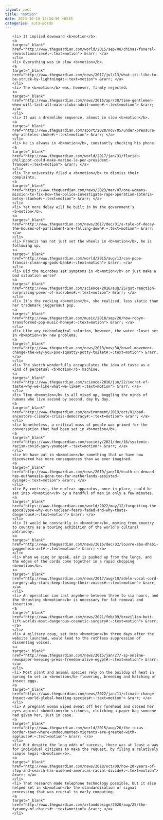 ```yaml
---
layout: post
title: "motion"
date: 2023-10-10 12:34:56 +0530
categories: auto-words
---
```

<ol>

    <li> It implied downward <b>motion</b>.
    <a 
    target="_blank" 
    href="http://www.theguardian.com/world/2015/sep/08/chinas-funeral-revolutionaries#:~:text=motion"> &rarr; </a>
    </li>
    <li> Everything was in slow <b>motion</b>.
    <a 
    target="_blank" 
    href="http://www.theguardian.com/news/2017/jul/13/what-its-like-to-be-struck-by-lightning#:~:text=motion"> &rarr; </a>
    </li>
    <li> The <b>motion</b> was, however, firmly rejected.
    <a 
    target="_blank" 
    href="http://www.theguardian.com/news/2015/apr/30/time-gentlemen-when-will-last-all-male-clubs-admit-women#:~:text=motion"> &rarr; </a>
    </li>
    <li> It was a dreamlike sequence, almost in slow <b>motion</b>.
    <a 
    target="_blank" 
    href="http://www.theguardian.com/sport/2020/nov/05/under-pressure-why-athletes-choke#:~:text=motion"> &rarr; </a>
    </li>
    <li> He is always in <b>motion</b>, constantly checking his phone.
    <a 
    target="_blank" 
    href="http://www.theguardian.com/world/2017/jan/31/florian-philippot-could-make-marine-le-pen-president-france#:~:text=motion"> &rarr; </a>
    </li>
    <li> The university filed a <b>motion</b> to dismiss their complaints.
    <a 
    target="_blank" 
    href="https://www.theguardian.com/news/2023/mar/07/one-womans-mission-to-fix-how-the-police-investigate-rape-operation-soteria-betsy-stanko#:~:text=motion"> &rarr; </a>
    </li>
    <li> Yet more delay will be built in by the government’s <b>motion</b>.
    <a 
    target="_blank" 
    href="http://www.theguardian.com/news/2017/dec/01/a-tale-of-decay-the-houses-of-parliament-are-falling-down#:~:text=motion"> &rarr; </a>
    </li>
    <li> Francis has not just set the wheels in <b>motion</b>, he is following up.
    <a 
    target="_blank" 
    href="http://www.theguardian.com/world/2015/aug/13/can-pope-francis-clean-up-gods-bank#:~:text=motion"> &rarr; </a>
    </li>
    <li> Did the microbes set symptoms in <b>motion</b> or just make a bad situation worse?
    <a 
    target="_blank" 
    href="http://www.theguardian.com/science/2016/aug/25/gut-reaction-surprising-power-of-microbes#:~:text=motion"> &rarr; </a>
    </li>
    <li> It’s the rocking <b>motion</b>, she realised, less static than her trademark juggernaut pop.
    <a 
    target="_blank" 
    href="http://www.theguardian.com/music/2018/sep/28/how-robyn-transformed-pop-music-honey#:~:text=motion"> &rarr; </a>
    </li>
    <li> Like any technological solution, however, the water closet set in <b>motion</b> new problems.
    <a 
    target="_blank" 
    href="http://www.theguardian.com/news/2018/nov/30/bowel-movement-change-the-way-you-poo-squatty-potty-toilet#:~:text=motion"> &rarr; </a>
    </li>
    <li> The sketch wonderfully encapsulates the idea of taste as a kind of perpetual <b>motion</b> machine.
    <a 
    target="_blank" 
    href="http://www.theguardian.com/science/2016/jun/22/secret-of-taste-why-we-like-what-we-like#:~:text=motion"> &rarr; </a>
    </li>
    <li> Time <b>motion</b> is all mixed up, boggling the minds of humans who live second by second, day by day.
    <a 
    target="_blank" 
    href="http://www.theguardian.com/environment/2019/oct/01/bad-ancestors-climate-crisis-democracy#:~:text=motion"> &rarr; </a>
    </li>
    <li> Nonetheless, a critical mass of people was primed for the conversation that had been set in <b>motion</b>.
    <a 
    target="_blank" 
    href="https://www.theguardian.com/society/2021/dec/16/systemic-racism-covid-gary-younge#:~:text=motion"> &rarr; </a>
    </li>
    <li> We have put in <b>motion</b> something that we have now discovered has more consequences than we ever imagined.
    <a 
    target="_blank" 
    href="http://www.theguardian.com/news/2019/jan/18/death-on-demand-has-euthanasia-gone-too-far-netherlands-assisted-dying#:~:text=motion"> &rarr; </a>
    </li>
    <li> By contrast, the nuclear apparatus, once in place, could be set into <b>motion</b> by a handful of men in only a few minutes.
    <a 
    target="_blank" 
    href="https://www.theguardian.com/world/2022/may/12/forgetting-the-apocalypse-why-our-nuclear-fears-faded-and-why-thats-dangerous#:~:text=motion"> &rarr; </a>
    </li>
    <li> It would be constantly in <b>motion</b>, moving from country to country as a touring exhibition of the world’s cultural patrimony.
    <a 
    target="_blank" 
    href="http://www.theguardian.com/news/2015/dec/02/louvre-abu-dhabi-guggenheim-art#:~:text=motion"> &rarr; </a>
    </li>
    <li> When we sing or speak, air is pushed up from the lungs, and the edges of the cords come together in a rapid chopping <b>motion</b>.
    <a 
    target="_blank" 
    href="http://www.theguardian.com/news/2017/aug/10/adele-vocal-cord-surgery-why-stars-keep-losing-their-voices#:~:text=motion"> &rarr; </a>
    </li>
    <li> An operation can last anywhere between three to six hours, and the thrusting <b>motion</b> is necessary for fat removal and insertion.
    <a 
    target="_blank" 
    href="http://www.theguardian.com/news/2021/feb/09/brazilian-butt-lift-worlds-most-dangerous-cosmetic-surgery#:~:text=motion"> &rarr; </a>
    </li>
    <li> A military coup, set into <b>motion</b> three days after the website launched, would lead to the ruthless suppression of dissenting voices.
    <a 
    target="_blank" 
    href="http://www.theguardian.com/news/2015/jan/27/-sp-online-newspaper-keeping-press-freedom-alive-egypt#:~:text=motion"> &rarr; </a>
    </li>
    <li> Most plant and animal species rely on the buildup of heat in spring to set in <b>motion</b> flowering, breeding and hatching of insect eggs.
    <a 
    target="_blank" 
    href="https://www.theguardian.com/news/2022/jan/11/climate-change-insect-world-global-heating-species#:~:text=motion"> &rarr; </a>
    </li>
    <li> A pregnant woman wiped sweat off her forehead and closed her eyes against <b>motion</b> sickness, clutching a paper bag someone had given her, just in case.
    <a 
    target="_blank" 
    href="http://www.theguardian.com/world/2015/aug/20/the-texas-border-town-where-undocumented-migrants-are-greeted-with-applause#:~:text=motion"> &rarr; </a>
    </li>
    <li> But despite the long odds of success, there was at least a way for individual citizens to make the request, by filing a relatively simple legal <b>motion</b>.
    <a 
    target="_blank" 
    href="http://www.theguardian.com/news/2018/oct/09/how-20-years-of-stop-and-search-has-widened-americas-racial-divide#:~:text=motion"> &rarr; </a>
    </li>
    <li> That research made telephone technology possible, but it also helped set in <b>motion</b> the standardisation of signal processing that was crucial to early computing.
    <a 
    target="_blank" 
    href="http://www.theguardian.com/artanddesign/2020/aug/25/the-tyranny-of-chairs#:~:text=motion"> &rarr; </a>
    </li>